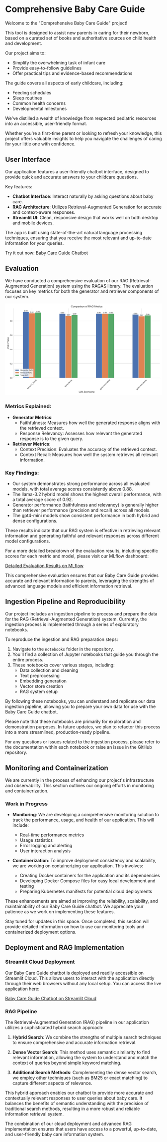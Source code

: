 # Comprehensive Baby Care Guide

Welcome to the "Comprehensive Baby Care Guide" project!

This tool is designed to assist new parents in caring for their newborn, based on a curated set of books and authoritative sources on child health and development.

Our project aims to:
- Simplify the overwhelming task of infant care
- Provide easy-to-follow guidelines
- Offer practical tips and evidence-based recommendations

The guide covers all aspects of early childcare, including:
- Feeding schedules
- Sleep routines
- Common health concerns
- Developmental milestones

We've distilled a wealth of knowledge from respected pediatric resources into an accessible, user-friendly format.

Whether you're a first-time parent or looking to refresh your knowledge, this project offers valuable insights to help you navigate the challenges of caring for your little one with confidence.

## User Interface

Our application features a user-friendly chatbot interface, designed to provide quick and accurate answers to your childcare questions.

Key features:
- **Chatbot Interface**: Interact naturally by asking questions about baby care.
- **RAG Architecture**: Utilizes Retrieval-Augmented Generation for accurate and context-aware responses.
- **Streamlit UI**: Clean, responsive design that works well on both desktop and mobile devices.

The app is built using state-of-the-art natural language processing techniques, ensuring that you receive the most relevant and up-to-date information for your queries.

Try it out now: [Baby Care Guide Chatbot](https://komrag-1.streamlit.app/)

## Evaluation

We have conducted a comprehensive evaluation of our RAG (Retrieval-Augmented Generation) system using the RAGAS library. The evaluation focuses on key metrics for both the generator and retriever components of our system.

![Comparison of RAG Metrics](https://github.com/OsipovStas/komrag/blob/main/resources/avg_metrics_comparison.jpg)

### Metrics Explained:
- **Generator Metrics**:
  - Faithfulness: Measures how well the generated response aligns with the retrieved context.
  - Response Relevancy: Assesses how relevant the generated response is to the given query.
- **Retriever Metrics**:
  - Context Precision: Evaluates the accuracy of the retrieved context.
  - Context Recall: Measures how well the system retrieves all relevant information.

### Key Findings:
- Our system demonstrates strong performance across all evaluated models, with total average scores consistently above 0.88.
- The llama-3.2 hybrid model shows the highest overall performance, with a total average score of 0.92.
- Generator performance (faithfulness and relevancy) is generally higher than retriever performance (precision and recall) across all models.
- The gpt4-mini models show consistent performance in both hybrid and dense configurations.

These results indicate that our RAG system is effective in retrieving relevant information and generating faithful and relevant responses across different model configurations.

For a more detailed breakdown of the evaluation results, including specific scores for each metric and model, please visit our MLflow dashboard:

[Detailed Evaluation Results on MLflow](https://dagshub.com/OsipovStas/komrag-old/experiments)

This comprehensive evaluation ensures that our Baby Care Guide provides accurate and relevant information to parents, leveraging the strengths of advanced language models and efficient information retrieval.

## Ingestion Pipeline and Reproducibility

Our project includes an ingestion pipeline to process and prepare the data for the RAG (Retrieval-Augmented Generation) system. Currently, the ingestion process is implemented through a series of exploratory notebooks.

To reproduce the ingestion and RAG preparation steps:

1. Navigate to the `notebooks` folder in the repository.
2. You'll find a collection of Jupyter notebooks that guide you through the entire process.
3. These notebooks cover various stages, including:
   - Data collection and cleaning
   - Text preprocessing
   - Embedding generation
   - Vector store creation
   - RAG system setup

By following these notebooks, you can understand and replicate our data ingestion pipeline, allowing you to prepare your own data for use with the Baby Care Guide chatbot.

Please note that these notebooks are primarily for exploration and demonstration purposes. In future updates, we plan to refactor this process into a more streamlined, production-ready pipeline.

For any questions or issues related to the ingestion process, please refer to the documentation within each notebook or raise an issue in the GitHub repository.


## Monitoring and Containerization

We are currently in the process of enhancing our project's infrastructure and observability. This section outlines our ongoing efforts in monitoring and containerization.

### Work in Progress

- **Monitoring**: We are developing a comprehensive monitoring solution to track the performance, usage, and health of our application. This will include:
  - Real-time performance metrics
  - Usage statistics
  - Error logging and alerting
  - User interaction analysis

- **Containerization**: To improve deployment consistency and scalability, we are working on containerizing our application. This involves:
  - Creating Docker containers for the application and its dependencies
  - Developing Docker Compose files for easy local development and testing
  - Preparing Kubernetes manifests for potential cloud deployments

These enhancements are aimed at improving the reliability, scalability, and maintainability of our Baby Care Guide chatbot. We appreciate your patience as we work on implementing these features.

Stay tuned for updates in this space. Once completed, this section will provide detailed information on how to use our monitoring tools and containerized deployment options.

## Deployment and RAG Implementation

### Streamlit Cloud Deployment

Our Baby Care Guide chatbot is deployed and readily accessible on Streamlit Cloud. This allows users to interact with the application directly through their web browsers without any local setup. You can access the live application here:

[Baby Care Guide Chatbot on Streamlit Cloud](https://komrag-1.streamlit.app/)

### RAG Pipeline

The Retrieval-Augmented Generation (RAG) pipeline in our application utilizes a sophisticated hybrid search approach:

1. **Hybrid Search**: We combine the strengths of multiple search techniques to ensure comprehensive and accurate information retrieval.

2. **Dense Vector Search**: This method uses semantic similarity to find relevant information, allowing the system to understand and match the context of queries beyond simple keyword matching.

3. **Additional Search Methods**: Complementing the dense vector search, we employ other techniques (such as BM25 or exact matching) to capture different aspects of relevance.

This hybrid approach enables our chatbot to provide more accurate and contextually relevant responses to user queries about baby care. It balances the benefits of semantic understanding with the precision of traditional search methods, resulting in a more robust and reliable information retrieval system.

The combination of our cloud deployment and advanced RAG implementation ensures that users have access to a powerful, up-to-date, and user-friendly baby care information system.